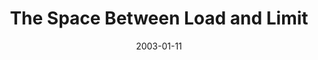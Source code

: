 ---
layout: music 
title: "The Space Between Load and Limit"
series: "The Space Between"
date: 2003-01-11 
description: "We've somehow lost that healthy space between sanity and our maximum limits."
audio: "http://s3.amazonaws.com/crossroadsaudiomessages/Load+And+Limit+1020am.mp3"
audio-duration: "39:27"
src: "http://www.crossroads.net/players/media/mediumHz/bigscreen.spacebetwe.jpg"
---